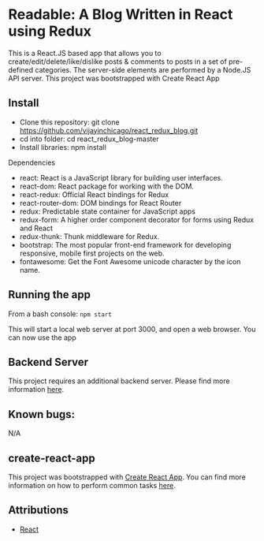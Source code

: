 # Readable: A Blog Written in React using Redux

This is a React.JS based app that allows you to create/edit/delete/like/dislike posts & comments to posts in a set of pre-defined categories. The server-side elements are performed by a Node.JS API server. This project was bootstrapped with Create React App


## Install

- Clone this repository: git clone https://github.com/vijayinchicago/react_redux_blog.git
- cd into folder: cd react_redux_blog-master
- Install libraries: npm install

Dependencies

- react: React is a JavaScript library for building user interfaces.
- react-dom: React package for working with the DOM.
- react-redux: Official React bindings for Redux
- react-router-dom: DOM bindings for React Router
- redux: Predictable state container for JavaScript apps
- redux-form: A higher order component decorator for forms using Redux and React
- redux-thunk: Thunk middleware for Redux.
- bootstrap: The most popular front-end framework for developing responsive, mobile first projects on the web.
- fontawesome: Get the Font Awesome unicode character by the icon name.

## Running the app
From a bash console:
`npm start`

This will start a local web server at port 3000, and open a web browser. You can now use the app

## Backend Server

This project requires an additional backend server. Please find more information [here](https://github.com/fade2g/reactnd-project-readable-starter).


## Known bugs:

N/A


## create-react-app

This project was bootstrapped with [Create React App](https://github.com/facebookincubator/create-react-app). You can find more information on how to perform common tasks [here](https://github.com/facebookincubator/create-react-app/blob/master/packages/react-scripts/template/README.md).


## Attributions
* [React](https://github.com/facebook/react/blob/master/LICENSE)
